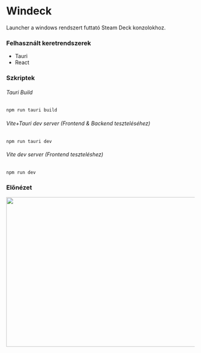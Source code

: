 # Windeck

Launcher a windows rendszert futtató Steam Deck konzolokhoz.

### Felhasznált keretrendszerek

- Tauri
- React

### Szkriptek

###### Tauri Build
`npm run tauri build`

###### Vite+Tauri dev server (Frontend & Backend teszteléséhez)
`npm run tauri dev`

###### Vite dev server (Frontend teszteléshez)
`npm run dev`

### Előnézet

<img src="https://lh3.googleusercontent.com/drive-viewer/AK7aPaA1gSGt-IzWtdDfsjqEHSOzM4VHjVULj5to8bZC3K-7WxSja9DYli-zgc7rI3Io-Rm7n-l_lsMBz-7QoPauFrvpdLNamQ=s1600" width="640" height="400">
